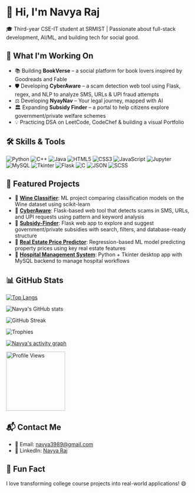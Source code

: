 # 👋 Hi, I'm Navya Raj

🎓 Third-year CSE-IT student at SRMIST | Passionate about full-stack development, AI/ML, and building tech for social good.


## 🚀 What I'm Working On
- 📚 Building **BookVerse** – a social platform for book lovers inspired by Goodreads and Fable  
- 🛡️ Developing **CyberAware** – a scam detection web tool using Flask, regex, and NLP to analyze SMS, URLs & UPI fraud attempts  
- ⚖️ Developing **NyayNav** – Your legal journey, mapped with AI  
- 🏛️ Expanding **Subsidy Finder** – a portal to help citizens explore government/private welfare schemes  
- 💡 Practicing DSA on LeetCode, CodeChef & building a visual Portfolio


## 🛠️ Skills & Tools

![Python](https://img.shields.io/badge/Python-3776AB?style=flat&logo=python&logoColor=white)
![C++](https://img.shields.io/badge/C++-00599C?style=flat&logo=c%2B%2B&logoColor=white)
![Java](https://img.shields.io/badge/Java-ED8B00?style=flat&logo=java&logoColor=white)
![HTML5](https://img.shields.io/badge/HTML5-E34F26?style=flat&logo=html5&logoColor=white)
![CSS3](https://img.shields.io/badge/CSS3-1572B6?style=flat&logo=css3&logoColor=white)
![JavaScript](https://img.shields.io/badge/JavaScript-F7DF1E?style=flat&logo=javascript&logoColor=black)
![Jupyter](https://img.shields.io/badge/Jupyter-F37626?style=flat&logo=jupyter&logoColor=white)
![MySQL](https://img.shields.io/badge/MySQL-4479A1?style=flat&logo=mysql&logoColor=white)
![Tkinter](https://img.shields.io/badge/Tkinter-FF6F00?style=flat)
![Flask](https://img.shields.io/badge/Flask-000000?style=flat&logo=flask&logoColor=white)
![C](https://img.shields.io/badge/C-00599C?style=flat&logo=c&logoColor=white)
![JSON](https://img.shields.io/badge/JSON-5E5C5C?style=flat&logo=json&logoColor=white)
![SCSS](https://img.shields.io/badge/SCSS-CC6699?style=flat&logo=sass&logoColor=white)



## 📌 Featured Projects

- 🔗 [**Wine Classifier**](https://github.com/Navya-1803): ML project comparing classification models on the Wine dataset using scikit-learn
- 🔗 [**CyberAware**](https://github.com/Navya-1803/CyberAware): Flask-based web tool that detects scams in SMS, URLs, and UPI requests using pattern and keyword analysis
- 🔗 [**Subsidy-Finder**](https://github.com/Navya-1803/Subsidy-Finder): Flask web app to explore and suggest government/private subsidies with search, filters, and database-ready structure
- 🔗 [**Real Estate Price Predictor**](https://github.com/Navya-1803): Regression-based ML model predicting property prices using key real estate features
- 🔗 [**Hospital Management System**](https://github.com/Navya-1803/Hospital_Management): Python + Tkinter desktop app with MySQL backend to manage hospital workflows 


## 📊 GitHub Stats


[![Top Langs](https://github-readme-stats.vercel.app/api/top-langs/?username=Navya-1803&theme=transparent&show_icons=true&langs_count=6&layout=compact)](https://github.com/Navya-1803/github-readme-stats)

![Navya's GitHub stats](https://github-readme-stats.vercel.app/api?username=Navya-1803&theme=transparent&show_icons=true&show=show_all_commits)

![GitHub Streak](https://streak-stats.demolab.com?user=Navya-1803&theme=transparent)

![Trophies](https://github-profile-trophy.vercel.app/?username=Navya-1803&theme=transparent&no-frame=true)

[![Navya's activity graph](https://github-readme-activity-graph.vercel.app/graph?username=Navya-1803&theme=transparent)](https://github.com/ashutosh00710/github-readme-activity-graph)

<img src="https://komarev.com/ghpvc/?username=Navya-1803&label=Profile%20Views&color=1abc9c&style=for-the-badge" alt="Profile Views" width="160"/>



## 📬 Contact Me

- 📧 Email: navya3989@gmail.com  
- 💼 LinkedIn: [Navya Raj](https://www.linkedin.com/in/navya-raj-473710302/)


## 🎯 Fun Fact

I love transforming college course projects into real-world applications! 😄
